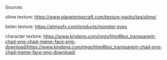 
Sources

slime texture:
https://www.planetminecraft.com/texture-packs/tag/slime/

belen texture:
https://atmosfx.com/products/monster-eyes

character texture:
https://www.kindpng.com/imgv/hhmRboi_transparent-chad-png-chad-meme-face-png-download/https://www.kindpng.com/imgv/hhmRboi_transparent-chad-png-chad-meme-face-png-download/
